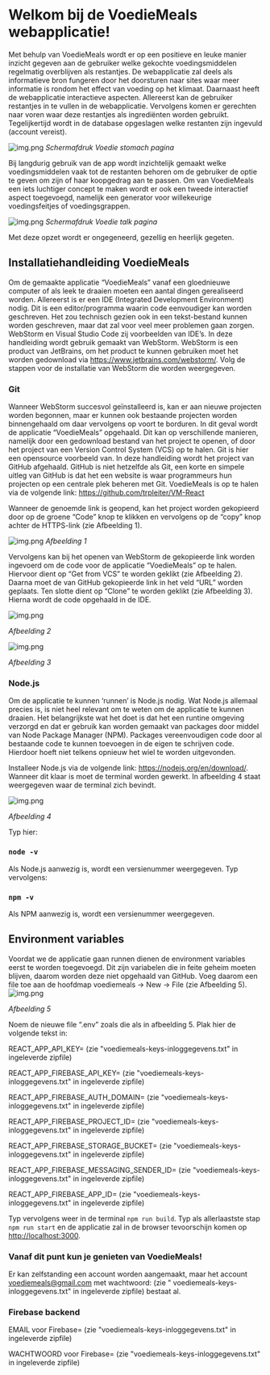 # Welkom bij de VoedieMeals webapplicatie!

Met behulp van VoedieMeals wordt er op een positieve en leuke manier inzicht gegeven aan de gebruiker welke gekochte
voedingsmiddelen regelmatig overblijven als restantjes. De webapplicatie zal deels als informatieve bron fungeren door
het doorsturen naar sites waar meer informatie is rondom het effect van voeding op het klimaat. Daarnaast heeft de
webapplicatie interactieve aspecten. Allereerst kan de gebruiker restantjes in te vullen in de webapplicatie. Vervolgens
komen er gerechten naar voren waar deze restantjes als ingrediënten worden gebruikt. Tegelijkertijd wordt in de database
opgeslagen welke restanten zijn ingevuld (account vereist).

![img.png](src/assets/voedie-stomach-page.png)
*Schermafdruk Voedie stomach pagina*

Bij langdurig gebruik van de app wordt inzichtelijk gemaakt welke voedingsmiddelen vaak tot de restanten behoren om de
gebruiker de optie te geven om zijn of haar koopgedrag aan te passen. Om van VoedieMeals een iets luchtiger concept te
maken wordt er ook een tweede interactief aspect toegevoegd, namelijk een generator voor willekeurige voedingsfeitjes of
voedingsgrappen.

![img.png](src/assets/voedie-talk-page.png)
*Schermafdruk Voedie talk pagina*

Met deze opzet wordt er ongegeneerd, gezellig en heerlijk gegeten.

## Installatiehandleiding VoedieMeals

Om de gemaakte applicatie “VoedieMeals” vanaf een gloednieuwe computer of als leek te draaien moeten een aantal dingen
gerealiseerd worden. Allereerst is er een IDE (Integrated Development Environment) nodig. Dit is een editor/programma
waarin code eenvoudiger kan worden geschreven. Het zou technisch gezien ook in een tekst-bestand kunnen worden
geschreven, maar dat zal voor veel meer problemen gaan zorgen. WebStorm en Visual Studio Code zij voorbeelden van IDE’s.
In deze handleiding wordt gebruik gemaakt van WebStorm. WebStorm is een product van JetBrains, om het product te kunnen
gebruiken moet het worden gedownload via https://www.jetbrains.com/webstorm/. Volg de stappen voor de installatie van
WebStorm die worden weergegeven.

### Git

Wanneer WebStorm succesvol geïnstalleerd is, kan er aan nieuwe projecten worden begonnen, maar er kunnen ook bestaande
projecten worden binnengehaald om daar vervolgens op voort te borduren. In dit geval wordt de applicatie “VoedieMeals”
opgehaald. Dit kan op verschillende manieren, namelijk door een gedownload bestand van het project te openen, of door
het project van een Version Control System (VCS) op te halen. Git is hier een opensource voorbeeld van. In deze
handleiding wordt het project van GitHub afgehaald. GitHub is niet hetzelfde als Git, een korte en simpele uitleg van
GitHub is dat het een website is waar programmeurs hun projecten op een centrale plek beheren met Git. VoedieMeals is op
te halen via de volgende link: https://github.com/trpleiter/VM-React

Wanneer de genoemde link is geopend, kan het project worden gekopieerd door op de groene “Code” knop te klikken en
vervolgens op de “copy” knop achter de HTTPS-link (zie Afbeelding 1).

![img.png](src/assets/github.png)
*Afbeelding 1*

Vervolgens kan bij het openen van WebStorm de gekopieerde link worden ingevoerd om de code voor de applicatie
“VoedieMeals” op te halen. Hiervoor dient op “Get from VCS” te worden geklikt (zie Afbeelding 2). Daarna moet de van
GitHub gekopieerde link in het veld “URL” worden geplaats. Ten slotte dient op “Clone” te worden geklikt (zie Afbeelding
3). Hierna wordt de code opgehaald in de IDE.

![img.png](src/assets/git1.png)

*Afbeelding 2*

![img.png](src/assets/git2.png)

*Afbeelding 3*

### Node.js

Om de applicatie te kunnen ‘runnen’ is Node.js nodig. Wat Node.js allemaal precies is, is niet heel relevant om te weten
om de applicatie te kunnen draaien. Het belangrijkste wat het doet is dat het een runtine omgeving verzorgd en dat er
gebruik kan worden gemaakt van packages door middel van Node Package Manager (NPM). Packages vereenvoudigen code door al
bestaande code te kunnen toevoegen in de eigen te schrijven code. Hierdoor hoeft niet telkens opnieuw het wiel te worden
uitgevonden.

Installeer Node.js via de volgende link: https://nodejs.org/en/download/. Wanneer dit klaar is moet de terminal worden
gewerkt. In afbeelding 4 staat weergegeven waar de terminal zich bevindt.

![img.png](src/assets/terminalIDE.png)

*Afbeelding 4*

Typ hier:

### `node -v`

Als Node.js aanwezig is, wordt een versienummer weergegeven. Typ vervolgens:

### `npm -v`

Als NPM aanwezig is, wordt een versienummer weergegeven.

## Environment variables

Voordat we de applicatie gaan runnen dienen de environment variables eerst te worden toegevoegd. Dit zijn variabelen die
in feite geheim moeten blijven, daarom worden deze niet opgehaald van GitHub. Voeg daarom een file toe aan de hoofdmap
voediemeals -> New -> File (zie Afbeelding 5).
![img.png](src/assets/env.png)

*Afbeelding 5*

Noem de nieuwe file “.env” zoals die als in afbeelding 5. Plak hier de volgende tekst in:

REACT_APP_API_KEY= (zie "voediemeals-keys-inloggegevens.txt" in ingeleverde zipfile)

REACT_APP_FIREBASE_API_KEY= (zie "voediemeals-keys-inloggegevens.txt" in ingeleverde zipfile)

REACT_APP_FIREBASE_AUTH_DOMAIN= (zie "voediemeals-keys-inloggegevens.txt" in ingeleverde zipfile)

REACT_APP_FIREBASE_PROJECT_ID= (zie "voediemeals-keys-inloggegevens.txt" in ingeleverde zipfile)

REACT_APP_FIREBASE_STORAGE_BUCKET= (zie "voediemeals-keys-inloggegevens.txt" in ingeleverde zipfile)

REACT_APP_FIREBASE_MESSAGING_SENDER_ID= (zie "voediemeals-keys-inloggegevens.txt" in ingeleverde zipfile)

REACT_APP_FIREBASE_APP_ID= (zie "voediemeals-keys-inloggegevens.txt" in ingeleverde zipfile)

Typ vervolgens weer in de terminal `npm run build`. Typ als allerlaastste stap `npm run start` en de applicatie zal in
de browser tevoorschijn komen op [http://localhost:3000](http://localhost:3000).

### Vanaf dit punt kun je genieten van VoedieMeals!

Er kan zelfstanding een account worden aangemaakt, maar het account voediemeals@gmail.com met wachtwoord: (zie "
voediemeals-keys-inloggegevens.txt" in ingeleverde zipfile) bestaat al.

### Firebase backend

EMAIL voor Firebase= (zie "voediemeals-keys-inloggegevens.txt" in ingeleverde zipfile)

WACHTWOORD voor Firebase= (zie "voediemeals-keys-inloggegevens.txt" in ingeleverde zipfile)